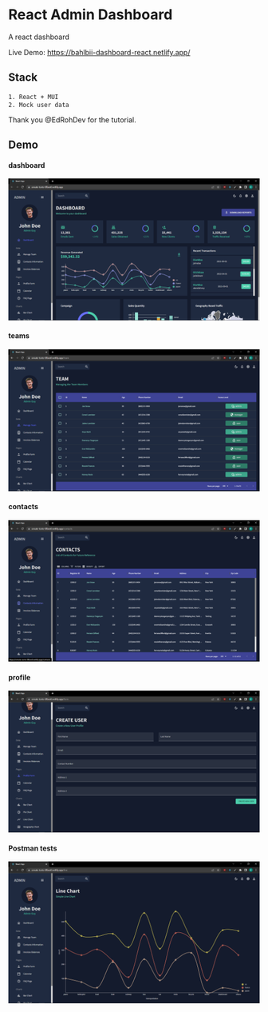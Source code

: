 # React Admin Dashboard

A react dashboard

Live Demo: https://bahlbii-dashboard-react.netlify.app/

##  Stack
```
1. React + MUI 
2. Mock user data
```

Thank you  @EdRohDev for the tutorial.

## Demo 
#### dashboard
![dashboard](/public/assets/1dashboard.png "Dashboard")

#### teams
![teams](/public/assets/2teams.png "Teams")

#### contacts
![contacts](/public/assets/3contacts.png "Contacts")

#### profile
![profile](/public/assets/4profile.png "Profile")

#### Postman tests
![postman](/public/assets/5linechart.png "Linechart")


